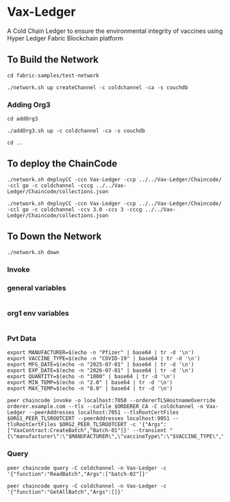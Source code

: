 # Vax-Ledger
A Cold Chain Ledger to ensure the environmental integrity of vaccines using Hyper Ledger Fabric Blockchain platform


## To Build the Network
```
cd fabric-samples/test-network
```
```
./network.sh up createChannel -c coldchannel -ca -s couchdb
```
### Adding Org3
```
cd addOrg3
```
```
./addOrg3.sh up -c coldchannel -ca -s couchdb
```
```
cd ..
```
## To deploy the ChainCode
```
./network.sh deployCC -ccn Vax-Ledger -ccp ../../Vax-Ledger/Chaincode/ -ccl go -c coldchannel -cccg ../../Vax-Ledger/Chaincode/collections.json
```
```
./network.sh deployCC -ccn Vax-Ledger -ccp ../../Vax-Ledger/Chaincode/ -ccl go -c coldchannel -ccv 3.0 -ccs 3 -cccg ../../Vax-Ledger/Chaincode/collections.json

```

## To Down the Network
```
./network.sh down
```

### Invoke
###  general variables
```
```
### org1 env variables
```
```
### Pvt Data
```
export MANUFACTURER=$(echo -n "Pfizer" | base64 | tr -d '\n')
export VACCINE_TYPE=$(echo -n "COVID-19" | base64 | tr -d '\n')
export MFG_DATE=$(echo -n "2025-07-01" | base64 | tr -d '\n')
export EXP_DATE=$(echo -n "2026-07-01" | base64 | tr -d '\n')
export QUANTITY=$(echo -n "1000" | base64 | tr -d '\n')
export MIN_TEMP=$(echo -n "2.0" | base64 | tr -d '\n')
export MAX_TEMP=$(echo -n "8.0" | base64 | tr -d '\n')
```
```
peer chaincode invoke -o localhost:7050 --ordererTLSHostnameOverride orderer.example.com --tls --cafile $ORDERER_CA -C coldchannel -n Vax-Ledger --peerAddresses localhost:7051 --tlsRootCertFiles $ORG1_PEER_TLSROOTCERT --peerAddresses localhost:9051 --tlsRootCertFiles $ORG2_PEER_TLSROOTCERT -c '{"Args":["VaxContract:CreateBatch","Batch-01"]}' --transient "{\"manufacturer\":\"$MANUFACTURER\",\"vaccineType\":\"$VACCINE_TYPE\",\"manufactureDate\":\"$MFG_DATE\",\"expiryDate\":\"$EXP_DATE\",\"quantity\":\"$QUANTITY\",\"minTemp\":\"$MIN_TEMP\",\"maxTemp\":\"$MAX_TEMP\"}"
```


### Query
```
peer chaincode query -C coldchannel -n Vax-Ledger -c '{"function":"ReadBatch","Args":["batch-02"]}'
```
```
peer chaincode query -C coldchannel -n Vax-Ledger -c '{"function":"GetAllBatch","Args":[]}'
```


